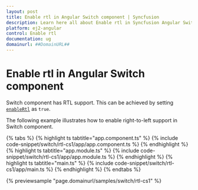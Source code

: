 ```yaml
---
layout: post
title: Enable rtl in Angular Switch component | Syncfusion
description: Learn here all about Enable rtl in Syncfusion Angular Switch component of Syncfusion Essential JS 2 and more.
platform: ej2-angular
control: Enable rtl 
documentation: ug
domainurl: ##DomainURL##
---
```


# Enable rtl in Angular Switch component

Switch component has RTL support. This can be achieved by setting [`enableRtl`](https://ej2.syncfusion.com/angular/documentation/api/switch#enablertl) as `true`.

The following example illustrates how to enable right-to-left support in Switch component.

{% tabs %}
{% highlight ts tabtitle="app.component.ts" %}
{% include code-snippet/switch/rtl-cs1/app/app.component.ts %}
{% endhighlight %}
{% highlight ts tabtitle="app.module.ts" %}
{% include code-snippet/switch/rtl-cs1/app/app.module.ts %}
{% endhighlight %}
{% highlight ts tabtitle="main.ts" %}
{% include code-snippet/switch/rtl-cs1/app/main.ts %}
{% endhighlight %}
{% endtabs %}
  
{% previewsample "page.domainurl/samples/switch/rtl-cs1" %}